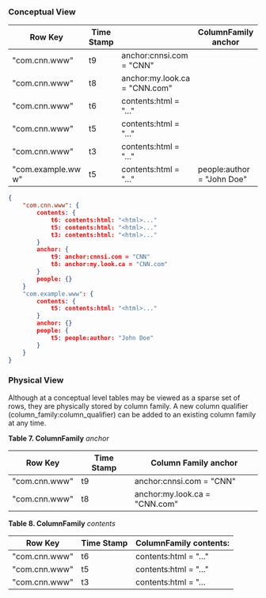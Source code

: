 

### Conceptual View    

| Row Key            | Time Stamp |                               | ColumnFamily anchor        | ColumnFamily people |
| ------------------ | ---------- | ----------------------------- | -------------------------- | ------------------- |
| "com.cnn.www"      | t9         | anchor:cnnsi.com = "CNN"      |                            |                     |
| "com.cnn.www"      | t8         | anchor:my.look.ca = "CNN.com" |                            |                     |
| "com.cnn.www"      | t6         | contents:html = "<html>…"     |                            |                     |
| "com.cnn.www"      | t5         | contents:html = "<html>…"     |                            |                     |
| "com.cnn.www"      | t3         | contents:html = "<html>…"     |                            |                     |
| "com.example.ww w" | t5         | contents:html = "<html>…"     | people:author = "John Doe" |                     |

 

```json
{
    "com.cnn.www": {
        contents: {
            t6: contents:html: "<html>..."
            t5: contents:html: "<html>..."
            t3: contents:html: "<html>..."
        } 
        anchor: {
            t9: anchor:cnnsi.com = "CNN"
            t8: anchor:my.look.ca = "CNN.com"
        } 
        people: {}
    } 
    "com.example.www": {
        contents: {
            t5: contents:html: "<html>..."
        } 
        anchor: {}
        people: {
            t5: people:author: "John Doe"
        }
    }
}
```



### Physical View

Although at a conceptual level tables may be viewed as a sparse set of rows, they are physically
stored by column family. A new column qualifier (column_family:column_qualifier) can be added
to an existing column family at any time.

**Table 7. ColumnFamily**  *anchor*

| Row Key       | Time Stamp | Column Family anchor          |
| ------------- | ---------- | ----------------------------- |
| "com.cnn.www" | t9         | anchor:cnnsi.com = "CNN"      |
| "com.cnn.www" | t8         | anchor:my.look.ca = "CNN.com" |



**Table 8. ColumnFamily**  *contents*

| Row Key       | Time Stamp | ColumnFamily contents:    |
| ------------- | ---------- | ------------------------- |
| "com.cnn.www" | t6         | contents:html = "<html>…" |
| "com.cnn.www" | t5         | contents:html = "<html>…" |
| "com.cnn.www" | t3         | contents:html = "<html>…  |

 




